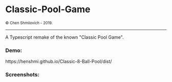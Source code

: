 <h1>Classic-Pool-Game</h1>
<small>© Chen Shmilovich - 2019.</small>
<hr>

A Typescript remake of the known "Classic Pool Game".

<h3>Demo:</h3>
https://henshmi.github.io/Classic-8-Ball-Pool/dist/

<h3>Screenshots:</h3>
<img src="https://image.ibb.co/b9HT6x/screenshots.jpg" style="width: 10px;"></img>

